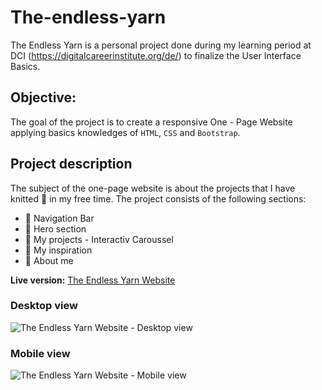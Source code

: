 # The-endless-yarn
The Endless Yarn is a personal project done during my learning period at DCI (https://digitalcareerinstitute.org/de/) to finalize the User Interface Basics.

## Objective:

The goal of the project is to create a responsive One - Page Website applying basics knowledges of `HTML`, `CSS` and `Bootstrap`.

## Project description

The subject of the one-page website is about the projects that I have knitted 🧶 in my free time. The project consists of the following sections:

 - 🧶 Navigation Bar
 - 🧶 Hero section
 - 🧶 My projects - Interactiv Caroussel
 - 🧶 My inspiration 
 - 🧶 About me


**Live version:** [The Endless Yarn Website](https://catalinaf-s.github.io/The-endless-yarn/)

### Desktop view
![The Endless Yarn Website - Desktop view ](https://github.com/CatalinaF-S/The-endless-yarn/assets/113904911/31b23fa5-a532-453d-8783-59c7d3c244f9)

### Mobile view
![The Endless Yarn Website - Mobile view](https://github.com/CatalinaF-S/The-endless-yarn/assets/113904911/e3a79321-d984-49b8-ac5b-993cd888455b)


